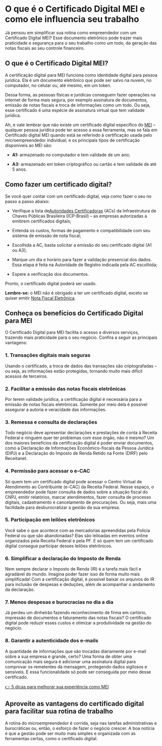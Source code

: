 # O que é o Certificado Digital MEI e como ele influencia seu trabalho

Já pensou em simplificar sua rotina como empreendedor com um Certificado Digital MEI? Esse documento eletrônico pode trazer mais praticidade e segurança para o seu trabalho como um todo, da geração das notas fiscais ao seu controle financeiro.

## O que é o Certificado Digital MEI?

A certificação digital para MEI funciona como identidade digital para pessoa jurídica. Ela é um documento eletrônico que pode ser salvo na nuvem, no computador, no celular ou, até mesmo, em um token.

Dessa forma, as pessoas físicas e jurídicas conseguem fazer operações na internet de forma mais segura, por exemplo assinatura de documentos, emissão de notas fiscais e troca de informações como um todo. Ou seja, esse certificado é uma espécie de assinatura virtual que tem validade jurídica.

Ah, e vale lembrar que não existe um certificado digital específico do [MEI](https://meubolso.mercadopago.com.br/tudo-sobre-mei) – qualquer pessoa jurídica pode ter acesso a essa ferramenta, mas se fala em Certificado digital MEI quando está se referindo à certificação usada pelo microempreendedor individual; e os principais tipos de certificação disponíveis ao MEI são:

- **A1:** armazenado no computador e tem validade de um ano;

- **A3:** armazenado em token criptográfico ou cartão e tem validade de até 5 anos. 

## Como fazer um certificado digital?

Se você quer contar com um certificado digital, veja como fazer o seu no passo a passo abaixo:

- Verifique a lista de[Autoridades Certificadoras](https://www.gov.br/iti/pt-br/assuntos/icp-brasil/autoridades-certificadoras) (ACs) da Infraestrutura de Chaves Públicas Brasileira (ICP-Brasil) – as empresas autorizadas a emitirem certificados digitais;

- Entenda os custos, formas de pagamento e compatibilidade com seu sistema de emissão de nota fiscal;

- Escolhida a AC, basta solicitar a emissão do seu certificado digital (A1 ou A3);

- Marque um dia e horário para fazer a validação presencial dos dados. Essa etapa é feita na Autoridade de Registro indicada pela AC escolhida;

- Espere a verificação dos documentos. 

Pronto, o certificado digital poderá ser usado.

**Lembre-se:** o MEI não é obrigado a ter um certificado digital, exceto se quiser emitir [Nota Fiscal Eletrônica](https://meubolso.mercadopago.com.br/como-emitir-nota-fiscal-mei).

## Conheça os benefícios do Certificado Digital para MEI

O Certificado Digital para MEI facilita o acesso a diversos serviços, trazendo mais praticidade para o seu negócio. Confira a seguir as principais vantagens:

### **1. Transações digitais mais seguras**

Usando o certificado, a troca de dados das transações são criptografadas – ou seja, as informações estão protegidas, tornando muito mais difícil acessos de terceiros.

### **2. Facilitar a emissão das notas fiscais eletrônicas**

Por terem validade jurídica, a certificação digital é necessária para a emissão de notas fiscais eletrônicas. Somente por meio dela é possível assegurar a autoria e veracidade das informações.

### **3. Remessa e consulta de declarações**

Todo negócio deve apresentar declarações e prestações de conta à Receita Federal e ninguém quer ter problemas com esse órgão, não é mesmo? Um dos maiores benefícios da certificação digital é poder enviar documentos, como a Declaração de Informações Econômico-fiscais da Pessoa Jurídica (DIPJ) e a Declaração do Imposto de Renda Retido na Fonte (DIRF) pelo Receitanet.

### **4. Permissão para acessar o e-CAC**

Só quem tem um certificado digital pode acessar o Centro Virtual de Atendimento ao Contribuinte (e-CAC) da Receita Federal. Nesse espaço, o empreendedor pode fazer consulta de dados sobre a situação fiscal do CNPJ, emitir relatórios, marcar atendimentos, fazer consulta de processo digitais, cadastramento e cancelamento de procurações. Ou seja, mais uma facilidade para desburocratizar a gestão da sua empresa.

### **5. Participação em leilões eletrônicos**

Você sabe o que acontece com as mercadorias apreendidas pela Polícia Federal ou que são abandonadas? Elas são leiloadas em eventos online organizados pela Receita Federal e pela PF. E só quem tem um certificado digital consegue participar desses leilões eletrônicos.

### **6. Simplificar a declaração do Imposto de Renda**

Nem sempre declarar o Imposto de Renda (IR) é a tarefa mais fácil e agradável do mundo. Imagina poder fazer isso de forma muito mais simplificada! Com a certificação digital, é possível baixar os arquivos do IR para inclusão de despesas e deduções, além de acompanhar o andamento da declaração.

### **7. Menos despesas e burocracias no dia a dia**

Já perdeu um dinheirão fazendo reconhecimento de firma em cartório, impressão de documentos e faturamento das notas fiscais? O certificado digital pode reduzir esses custos e otimizar a produtividade na gestão do negócio.

### **8. Garantir a autenticidade dos e-mails**

A quantidade de informações que são trocadas diariamente por e-mail sobre a sua empresa é grande, certo? Uma forma de obter uma comunicação mais segura é adicionar uma assinatura digital para comprovar os remetentes da mensagem, protegendo dados sigilosos e sensíveis. E essa funcionalidade só pode ser conseguida por meio desse certificado.

[👉 5 dicas para melhorar sua experiência como MEI](https://conteudo.mercadopago.com.br/5-dicas-para-melhorar-sua-experiencia-como-mei)

## Aproveite as vantagens do certificado digital para facilitar sua rotina de trabalho

A rotina do microempreendedor é corrida, seja nas tarefas administrativas e burocráticas ou, então, o esforço de fazer o negócio crescer. A boa notícia é que a gestão pode ser muito mais simples e organizada com as ferramentas certas, como o certificado digital.